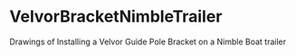 # VelvorBracketNimbleTrailer
Drawings of Installing a Velvor Guide Pole Bracket on a Nimble Boat trailer
